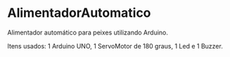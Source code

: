 # AlimentadorAutomatico
Alimentador automático para peixes utilizando Arduino.

Itens usados: 1 Arduino UNO, 1 ServoMotor de 180 graus, 1 Led e 1 Buzzer.

